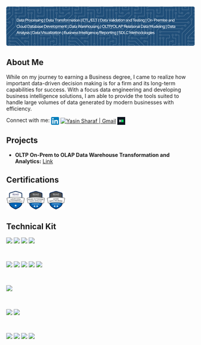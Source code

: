 ![Header](https://github.com/yasinsharaf/yasinsharaf/blob/main/Images/header.png)

## About Me

While on my journey to earning a Business degree, I came to realize how important data-driven decision making is for a firm and its long-term capabilities for success. With a focus data engineering and developing business intelligence solutions, I am able to provide the tools suited to handle large volumes of data generated by modern businesses with efficiency.

Connect with me:
<a href="https://www.linkedin.com/in/yasin-sharaf/"><img align="center" src="https://github.com/yasinsharaf/yasinsharaf/blob/main/Images/LinkedIn.png" alt="Yasin Sharaf | LinkedIn" width="21px"/></a>
<a href="ysharaf998@gmail.com"><img align="center" src="https://upload.wikimedia.org/wikipedia/commons/thumb/7/7e/Gmail_icon_%282020%29.svg/2560px-Gmail_icon_%282020%29.svg.png" alt="Yasin Sharaf | Gmail" width="21px"/></a>
<a href="https://www.hackerrank.com/profile/ysharaf998"><img align="center" src="https://github.com/yasinsharaf/yasinsharaf/blob/main/Images/HackerRank.png" alt="Yasin Sharaf | LinkedIn" width="21px"/></a>

 ## Projects
 - **OLTP On-Prem to OLAP Data Warehouse Transformation and Analytics:** [Link](https://github.com/yasinsharaf/Bike-Sales-Enterprise-Data-Analytics-)

## Certifications

<a href="https://www.credly.com/badges/0184f7b7-1459-4b15-97c6-730787e0f18e/linked_in_profile"><img src="https://github.com/yasinsharaf/yasinsharaf/blob/main/Images/fundamentals.png" height= "50"></a>
<a href="https://learn.microsoft.com/api/credentials/share/en-us/YasinSharaf-3679/D453AFBD46E2502A?sharingId"><img src="https://github.com/yasinsharaf/yasinsharaf/blob/main/Images/dataanalyst.png" height= "50"></a>
<a href="https://learn.microsoft.com/en-us/users/yasinsharaf-3679/credentials/certification/azure-data-engineer?tab=credentials-tab"><img src="https://github.com/yasinsharaf/yasinsharaf/blob/main/Images/de.png" height= "50"></a>

## Technical Kit
![](https://img.shields.io/badge/Analytics-Power_BI-gold)
![](https://img.shields.io/badge/Analytics-Tableau-blue)
![](https://img.shields.io/badge/Analytics-Azure_Synapse_Analytics-blue)
![](https://img.shields.io/badge/Analytics-Jupyter_Notebooks-orange)

</br>

![](https://img.shields.io/badge/DW-Google_BigQuery-blue)
![](https://img.shields.io/badge/DW-Azure_Synapse_Analytics-blue)
![](https://img.shields.io/badge/DW-Postgres-blue)
![](https://img.shields.io/badge/RDBMS-SQL_Server-blue)
![](https://img.shields.io/badge/RDBMS-MySQL-blue)

</br>

![](https://img.shields.io/badge/Transformation-dbt-orange)

</br>

![](https://img.shields.io/badge/ETL/Processing-Databricks-red)
![](https://img.shields.io/badge/ETL/Processing-Azure_Data_Factory-blue)

</br>

![](https://img.shields.io/badge/Code-Python-yellow)
![](https://img.shields.io/badge/Code-SQL-blue)
![](https://img.shields.io/badge/Code-Jinja-black)
![](https://img.shields.io/badge/Framework-Apache_Spark-orange)













